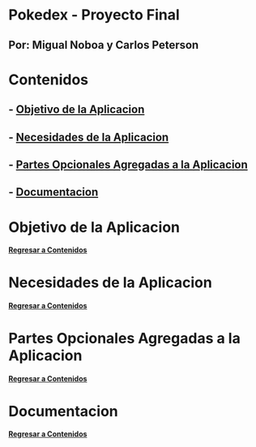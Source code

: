 # Pokedex - Proyecto Final
## Por: Migual Noboa y Carlos Peterson

# Contenidos
## - [Objetivo de la Aplicacion](#objetivo-de-la-aplicacion)
## - [Necesidades de la Aplicacion](#necesidades-de-la-aplicacion)
## - [Partes Opcionales Agregadas a la Aplicacion](#partes-opcionales-agregadas-a-la-aplicacion)
## - [Documentacion](#documentacion)

# Objetivo de la Aplicacion
#### [Regresar a Contenidos](#contenidos)

# Necesidades de la Aplicacion
#### [Regresar a Contenidos](#contenidos)

# Partes Opcionales Agregadas a la Aplicacion
#### [Regresar a Contenidos](#contenidos)

# Documentacion
#### [Regresar a Contenidos](#contenidos)
